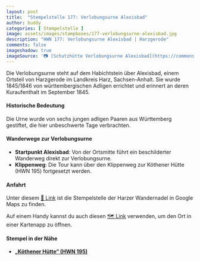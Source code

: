 ```yaml
---
layout: post
title:  "Stempelstelle 177: Verlobungsurne Alexisbad"
author: buddy
categories: [ Stempelstelle ]
image: assets/images/stampboxes/177-verlobungsurne-alexisbad.jpg
description: "HWN 177: Verlobungsurne Alexisbad | Harzgerode"
comments: false
imageshadow: true
imageSource: '📷 [Schutzhütte Verlobungsurne Alexisbad](https://commons.wikimedia.org/wiki/File:Schutzh%C3%BCtte_Verlobungsurne_Alexisbad.jpg) von <a href="//commons.wikimedia.org/wiki/User:B.Thomas95" title="User:B.Thomas95">Thomas Binder</a> unter Lizenz [CC BY-SA 4.0](https://creativecommons.org/licenses/by-sa/4.0)'
---
```


Die Verlobungsurne steht auf dem Habichtstein über Alexisbad, einem Ortsteil von Harzgerode im Landkreis Harz, Sachsen-Anhalt. Sie wurde 1845/1846 von württembergischen Adligen errichtet und erinnert an deren Kuraufenthalt im September 1845. 

#### Historische Bedeutung

Die Urne wurde von sechs jungen adligen Paaren aus Württemberg gestiftet, die hier unbeschwerte Tage verbrachten. 

#### Wanderwege zur Verlobungsurne

- **Startpunkt Alexisbad**: Von der Ortsmitte führt ein beschilderter Wanderweg direkt zur Verlobungsurne. 
- **Klippenweg**: Die Tour kann über den Klippenweg zur Köthener Hütte (HWN 195) fortgesetzt werden. 

#### Anfahrt

Unter diesem [📍 Link](https://www.google.com/maps/dir/?api=1&origin=&destination=51.64635%2C%2011.11478) ist die Stempelstelle der Harzer Wandernadel in Google Maps zu finden.

<div class="android-only">
  Auf einem Handy kannst du auch diesen 
  <a href="geo:51.64635,11.11478">🗺️ Link</a> 
  verwenden, um den Ort in einer Kartenapp zu öffnen.
  <p></p>
</div>

#### Stempel in der Nähe

- [**„Köthener Hütte“ (HWN 195)**](/stempelstelle-195-koethener-huette)

